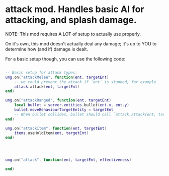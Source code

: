 

# attack mod.  Handles basic AI for attacking, and splash damage.


NOTE: 
This mod requires A LOT of setup to actually use properly.

On it's own, this mod doesn't actually deal any damage; it's up to YOU
to determine how (and if) damage is dealt.

For a basic setup though, you can use the following code:
```lua

-- Basic setup for attack types:
umg.on("attackMelee", function(ent, targetEnt)
    -- we could prevent the attack if `ent` is stunned, for example
    attack.attack(ent, targetEnt)
end)

umg.on("attackRanged", function(ent, targetEnt)
    local bullet = server.entities.bullet(ent.x, ent.y)
    bullet.moveBehaviourTargetEntity = targetEnt
    -- When bullet collides, bullet should call `attack.attack(ent, target)`
end)

umg.on("attackItem", function(ent, targetEnt)
    items.useHoldItem(ent, targetEnt)
end)




umg.on("attack", function(ent, targetEnt, effectiveness)

end)

